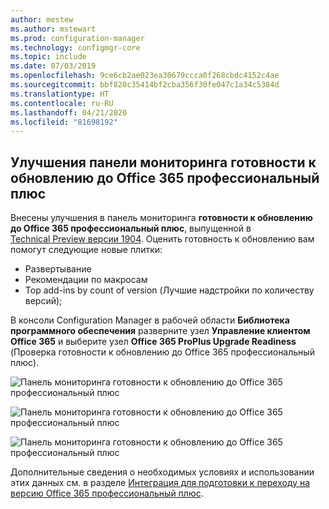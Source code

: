 ```yaml
---
author: mestew
ms.author: mstewart
ms.prod: configuration-manager
ms.technology: configmgr-core
ms.topic: include
ms.date: 07/03/2019
ms.openlocfilehash: 9ce6cb2ae023ea30679ccca0f268cbdc4152c4ae
ms.sourcegitcommit: bbf820c35414bf2cba356f30fe047c1a34c5384d
ms.translationtype: HT
ms.contentlocale: ru-RU
ms.lasthandoff: 04/21/2020
ms.locfileid: "81698192"
---
```

## <a name="improvements-to-office-365-proplus-upgrade-readiness-dashboard"></a>Улучшения панели мониторинга готовности к обновлению до Office 365 профессиональный плюс
<!--4021125-->


Внесены улучшения в панель мониторинга **готовности к обновлению до Office 365 профессиональный плюс**, выпущенной в [Technical Preview версии 1904](../../technical-preview-1904.md#bkmk_o365). Оценить готовность к обновлению вам помогут следующие новые плитки:

- Развертывание
- Рекомендации по макросам
- Top add-ins by count of version (Лучшие надстройки по количеству версий);

В консоли Configuration Manager в рабочей области **Библиотека программного обеспечения** разверните узел **Управление клиентом Office 365** и выберите узел **Office 365 ProPlus Upgrade Readiness** (Проверка готовности к обновлению до Office 365 профессиональный плюс).

![Панель мониторинга готовности к обновлению до Office 365 профессиональный плюс](../../media/4021125-office-365-upgrade-readiness-dashboard.png)

![Панель мониторинга готовности к обновлению до Office 365 профессиональный плюс](../../media/4021125-office-365-to-add-ins.png)

![Панель мониторинга готовности к обновлению до Office 365 профессиональный плюс](../../media/4021125-office-365-macro-advisories.png)

Дополнительные сведения о необходимых условиях и использовании этих данных см. в разделе [Интеграция для подготовки к переходу на версию Office 365 профессиональный плюс](https://docs.microsoft.com/sccm/sum/deploy-use/office-365-dashboard#bkmk_o365_readiness).
